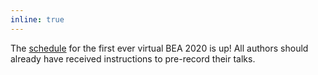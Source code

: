 ```yaml
---
inline: true
---
```


The [schedule](/bea/2020#schedule) for the first ever virtual BEA 2020 is up! All authors should already have received instructions to pre-record their talks. 
